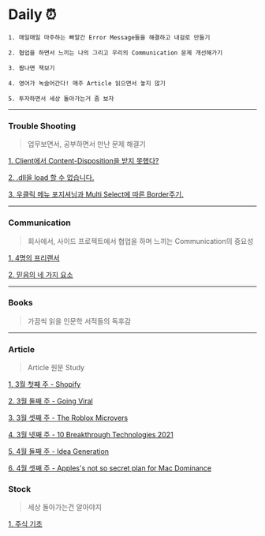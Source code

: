 # Daily :alarm_clock:

`1. 매일매일 마주하는 빠알간 Error Message들을 해결하고 내걸로 만들기`

`2. 협업을 하면서 느끼는 나의 그리고 우리의 Communication 문제 개선해가기`

`3. 짬나면 책보기`

`4. 영어가 녹슬어간다! 매주 Article 읽으면서 놓지 않기`

`5. 투자하면서 세상 돌아가는거 좀 보자`

---

### Trouble Shooting

> 업무보면서, 공부하면서 만난 문제 해결기

[1. Client에서 Content-Disposition을 받지 못했다?](./TroubleShooting/cors-content-disposition.md)

[2. .dll을 load 할 수 없습니다.](./TroubleShooting/cannot-load-dll.md)

[3. 우클릭 메뉴 포지셔닝과 Multi Select에 따른 Border주기.](./TroubleShooting/context_menu_positioning.md)

---

### Communication

> 회사에서, 사이드 프로젝트에서 협업을 하며 느끼는 Communication의 중요성

[1. 4명의 프리랜서](./Communication/4freelancers.md)

[2. 믿음의 네 가지 요소](./Communication/belief.md)

---

### Books

> 가끔씩 읽을 인문학 서적들의 독후감

---

### Article

> Article 원문 Study

[1. 3월 첫째 주 - Shopify](./Article/Shopify_20210301.md)

[2. 3월 둘째 주 - Going Viral](./Article/Viral_20210308.md)

[3. 3월 셋째 주 - The Roblox Microvers](./Article/Roblox_20210315.md)

[4. 3월 넷째 주 - 10 Breakthrough Technologies 2021](./Article/BreakthroughTech_20210322.md)

[5. 4월 둘째 주 - Idea Generation](./Article/IdeaGeneration_20210405.md)

[6. 4월 셋째 주 - Apples's not so secret plan for Mac Dominance](./Article/AppleM1_20210412.md)

### Stock

> 세상 돌아가는건 알아야지

[1. 주식 기초](./Stock/stock_basic_1.md)
